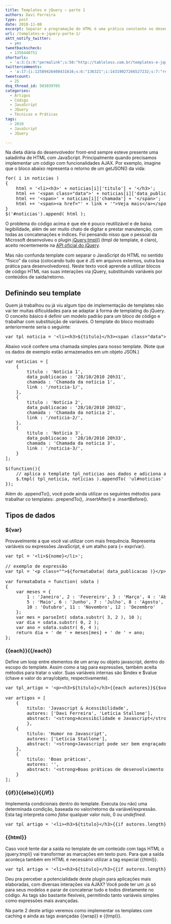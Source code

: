 ```yaml
---
title: Templates e jQuery – parte 1
authors: Davi Ferreira
type: post
date: 2010-11-08
excerpt: Separar a programação do HTML é uma prática constante no desenvolvimento web. Durante muito tempo, no entanto, o JavaScript ficou de fora dessa. Chegou a hora de reverter este quadro.
url: /templates-e-jquery-parte-1/
aktt_notify_twitter:
  - yes
tweetbackscheck:
  - 1356440751
shorturls:
  - 'a:3:{s:9:"permalink";s:50:"http://tableless.com.br/templates-e-jquery-parte-1";s:7:"tinyurl";s:26:"http://tinyurl.com/3zhfa3b";s:4:"isgd";s:19:"http://is.gd/WkuhWP";}'
twittercomments:
  - 'a:17:{i:12589426408431616;s:6:"136321";i:14319027266527232;s:7:"retweet";i:14318747263176704;s:7:"retweet";i:12654536934035457;s:7:"retweet";i:12653002087211009;s:7:"retweet";i:17524290672926720;s:7:"retweet";i:60675013988204544;s:6:"137642";i:129613816362319873;s:7:"retweet";i:129543420053172224;s:7:"retweet";i:129543327329689600;s:7:"retweet";i:129541797994184704;s:7:"retweet";i:129541699046350848;s:7:"retweet";i:186442457112780800;s:7:"retweet";i:268663122141786112;s:7:"retweet";i:268553287744225281;s:7:"retweet";i:273469806190149632;s:7:"retweet";i:273465631557443585;s:7:"retweet";}'
tweetcount:
  - 25
dsq_thread_id: 503039705
categories:
  - Artigos
  - Código
  - JavaScript
  - JQuery
  - Técnicas e Práticas
tags:
  - 2010
  - JavaScript
  - JQuery

---
```

Na dieta diária do desenvolvedor front-end sempre esteve presente uma saladinha de HTML com JavaScript. Principalmente quando precisamos implementar um código com funcionalidades AJAX. Por exemplo, imagine que o bloco abaixo representa o retorno de um getJSON() da vida:

<pre class="lang-javascript">for( i in noticias )
{
    html = '&lt;li&gt;&lt;h3&gt;' + noticias[i]['titulo'] + '&lt;/h3&gt;';
    html += '&lt;span class="data"&gt;' + noticias[i]['data_publicacao'] + '&lt;/span&gt;';
    html += '&lt;span&gt;' + noticias[i]['chamada'] + '&lt;/span&gt;';
    html += '&lt;span&gt;&lt;a href="' + link + '"&gt;Veja mais&lt;/a&gt;&lt;/span&gt;&lt;/li&gt;';
}
$('#noticias').append( html );</pre>

O problema do código acima é que ele é pouco reutilizável e de baixa legibilidade, além de ser muito chato de digitar e prestar manutenção, com todas as concatenações e índices. Foi pensando nisso que o pessoal da Microsoft desenvolveu o plugin <a href="http://github.com/jquery/jquery-tmpl" rel="external" title="jQuery.tmpl() no GitHub">jQuery.tmpl()</a> (tmpl de template, é claro), aceito recentemente na <a href="http://api.jquery.com/jquery.tmpl/" rel="external" title="Página do plugin jQuery.tmpl() na documentação oficial do jQuery">API oficial do jQuery</a>.

Mas não confunda template com separar o JavaScript do HTML no sentido &#8220;físico&#8221; da coisa (colocando tudo que é JS em arquivos externos, outra boa prática para desenvolvedores). Neste texto você aprende a utilizar blocos de código HTML nas suas interações via jQuery, substituindo variáveis por conteúdos de saída/retorno.

## Definindo seu template

Quem já trabalhou ou já viu algum tipo de implementação de templates não vai ter muitas dificuldades para se adaptar à forma de templating do jQuery. O conceito básico é definir um modelo padrão para um bloco de código e trabalhar com substituição de variáveis. O template do bloco mostrado anteriormente seria o seguinte:

<pre class="lang-javascript">var tpl_noticia = '&lt;li&gt;&lt;h3&gt;${titulo}&lt;/h3&gt;&lt;span class="data"&gt;${data_publicacao}&lt;/span&gt;&lt;span&gt;${chamada}&lt;/span&gt;&lt;span&gt;&lt;a href="${link}"&gt;Veja mais&lt;/a&gt;&lt;/span&gt;&lt;/li&gt;';</pre>

Abaixo você confere uma chamada simples para nosso template. (Note que os dados de exemplo estão armazenados em um objeto JSON.)

<pre class="lang-javascript">var noticias = [
    {
        titulo : 'Notícia 1',
        data_publicacao : '28/10/2010 20h31',
        chamada : 'Chamada da notícia 1',
        link : '/noticia-1/',
    },
    {
        titulo : 'Notícia 2',
        data_publicacao : '28/10/2010 20h32',
        chamada : 'Chamada da notícia 2',
        link : '/noticia-2/',
    },
    {
        titulo : 'Notícia 3',
        data_publicacao : '28/10/2010 20h33',
        chamada : 'Chamada da notícia 3',
        link : '/noticia-3/',
    }
];

$(function(){
    // aplica o template tpl_noticias aos dados e adiciona a lista ao elemento ul
    $.tmpl( tpl_noticia, noticias ).appendTo( 'ul#noticias' );
});</pre>

Além do .appendTo(), você pode ainda utilizar os seguintes métodos para trabalhar co templates: .prependTo(), .insertAfter() e .insertBefore().

## Tipos de dados

### ${var}

Provavelmente a que você vai utilizar com mais frequência. Representa variáveis ou expressões JavaScript, é um atalho para {= expr/var}.

<pre class="lang-javascript">var tpl = '&lt;li&gt;${nome}&lt;/li&gt;';
                
// exemplo de express&atilde;o
var tpl = '&lt;p class=""&gt;${formataData( data_publicacao )}&lt;/p&gt;';

var formataData = function( sdata )
{
    var meses = { 
        1 : 'Janeiro', 2 : 'Fevereiro', 3 : 'Mar&ccedil;o', 4 : 'Abril', 
        5 : 'Maio', 6 : 'Junho', 7 : 'Julho', 8 : 'Agosto', 9 : 'Setembro', 
        10 : 'Outubro', 11 : 'Novembro', 12 : 'Dezembro' 
    };
    var mes = parseInt( sdata.substr( 3, 2 ), 10 );
    var dia = sdata.substr( 0, 2 );
    var ano = sdata.substr( 6, 4 );
    return dia + ' de ' + meses[mes] + ' de ' + ano;
};</pre>

### {{each}}{{/each}}

Define um loop entre elementos de um array ou objeto javascript, dentro do escopo do template. Assim como a tag para expressões, também aceita métodos para tratar o valor. Suas variáveis internas são $index e $value (chave e valor do array/objeto, respectivamente). 

<pre class="lang-javascript">var tpl_artigo = '&lt;p&gt;&lt;h3&gt;${titulo}&lt;/h3&gt;{{each autores}}${$value.toUpperCase()}&lt;br /&gt;{{/each}}&lt;/p&gt;';

var artigos = [
    { 
        titulo: 'Javascript &amp; Acessibilidade', 
        autores: ['Davi Ferreira', 'Let&iacute;cia Stallone'],
        abstract: '&lt;strong&gt;Acessibilidade e Javascript&lt;/strong&gt;',
        },
    { 
        titulo: 'Humor no Javascript', 
        autores: ['Let&iacute;cia Stallone'],
        abstract: '&lt;strong&gt;Javascript pode ser bem engra&ccedil;ado&lt;/strong&gt;',
    },
    { 
        titulo: 'Boas pr&aacute;ticas', 
        autores: '',
        abstract: '&lt;strong&gt;Boas pr&aacute;ticas de desenvolvimento web&lt;/strong&gt;',
    }
];</pre>

### {{if}}{{else}}{{/if}}

Implementa condicionais dentro do template. Executa (ou não) uma determinada condição, baseada no valor/retorno da variável/expressão. Esta tag interpreta como _false_ qualquer valor nulo, 0 ou _undefined_.

<pre class="lang-javascript">var tpl_artigo = '&lt;li&gt;&lt;h3&gt;${titulo}&lt;/h3&gt;{{if autores.length}}Autor(es): {{else}}sem autor cadastrado{{/if}}{{each autores}}${$value.toUpperCase()}&lt;br /&gt;{{/each}}&lt;/li&gt;';</pre></p> 

### {{html}}

Caso você tente dar a saída no template de um conteúdo com tags HTML o jquery.tmpl() vai transformar as marcações em texto puro. Para que a saída aconteça também em HTML é necessário utilizar a tag especial {{html}}. 

<pre class="lang-javascript">var tpl_artigo = '&lt;li&gt;&lt;h3&gt;${titulo}&lt;/h3&gt;{{if autores.length}}Autor(es): {{else}}sem autor cadastrado{{/if}}{{each autores}}${$value.toUpperCase()}&lt;br /&gt;{{/each}}{{html abstract}}&lt;/li&gt;';</pre>

Deu pra perceber a potencialidade deste plugin para aplicações mais elaboradas, com diversas interações via AJAX? Você pode ter um .js só para seus modelos e parar de concatenar tudo e todos diretamente no código. As tags são bastante flexíveis, permitindo tanto variáveis simples como expressões mais avançadas.

Na parte 2 deste artigo veremos como implementar os templates com caching e ainda as tags avançadas {{wrap}} e {{tmpl}}.